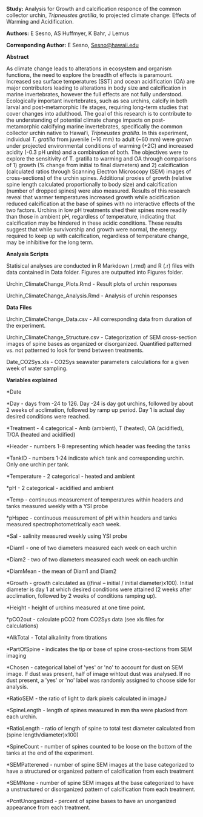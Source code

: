 **Study:** Analysis for Growth and calcification responce of the common collector urchin, _Tripneustes gratilla_, to projected climate change: Effects of Warming and Acidification.

**Authors:** E Sesno, AS Huffmyer, K Bahr, J Lemus

**Corresponding Author:** E Sesno, Sesno@hawaii.edu

**Abstract** 

As climate change leads to alterations in ecosystem and organism functions, the need to explore the breadth of effects is paramount. Increased sea surface temperatures (SST) and ocean acidification (OA) are major contributors leading to alterations in body size and calcification in marine invertebrates, however the full effects are not fully understood. Ecologically important invertebrates, such as sea urchins, calcify in both larval and post-metamorphic life stages, requiring long-term studies that cover changes into adulthood. The goal of this research is to contribute to the understanding of potential climate change impacts on post-metamorphic calcifying marine invertebrates, specifically the common collector urchin native to Hawaiʻi, _Tripneustes gratilla_. In this experiment, individual _T. gratilla_  from juvenile (~16 mm) to adult (~60 mm) were grown under projected environmental conditions of warming (+2C) and increased acidity (-0.3 pH units) and a combination of both. The objectives were to explore the sensitivity of T. gratilla to warming and OA through comparisons of 1) growth (% change from initial to final diameters) and 2) calcification (calculated ratios through Scanning Electron Microscopy (SEM) images of cross-sections) of the urchin spines. Additional proxies of growth (relative spine length calculated proportionally to body size) and calcification (number of dropped spines) were also measured. Results of this research reveal that warmer temperatures increased growth while acidification reduced calcification at the base of spines with no interactive effects of the two factors. Urchins in low pH treatments shed their spines more readily than those in ambient pH, regardless of temperature, indicating that calcification may be hindered in these acidic conditions. These results suggest that while survivorship and growth were normal, the energy required to keep up with calcification, regardless of temperature change, may be inhibitive for the long term.

**Analysis Scripts**

Statisical analyses are conducted in R Markdown (.rmd) and R (.r) files with data contained in Data folder. Figures are outputted into Figures folder.

Urchin_ClimateChange_Plots.Rmd - Result plots of urchin responses

Urchin_ClimateChange_Analysis.Rmd - Analysis of urchin responses

**Data Files**

Urchin_ClimateChange_Data.csv - All corresponding data from duration of the experiment.

Urchin_ClimateChange_Structure.csv - Categorization of SEM cross-section images of spine bases as organized or disorganized. Quantified patterned vs. not patterned to look for trend between treatments. 

Date_CO2Sys.xls - CO2Sys seawater parameters calculations for a given week of water sampling.

**Variables explained**

*Date

*Day - days from -24 to 126. Day -24 is day got urchins, followed by about 2 weeks of acclimation, followed by ramp up period. Day 1 is actual day desired conditions were reached.

*Treatment - 4 categorical - Amb (ambient), T (heated), OA (acidified), T/OA (heated and acidified)

*Header - numbers 1-8 representing which header was feeding the tanks

*TankID - numbers 1-24 indicate which tank and corresponding urchin. Only one urchin per tank.

*Temperature - 2 categorical - heated and ambient

*pH - 2 categorical - acidified and ambient

*Temp - continuous measurement of temperatures within headers and tanks measured weekly with a YSI probe

*pHspec - continuous measurement of pH within headers and tanks measured spectrophotometrically each week.

*Sal - salinity measured weekly using YSI probe

*Diam1 - one of two diameters measured each week on each urchin

*Diam2 - two of two diameters measured each week on each urchin

*DiamMean - the mean of Diam1 and Diam2

*Growth - growth calculated as ((final – initial / initial diameter)x100). Initial diameter is day 1 at which desired conditions were attained (2 weeks after acclimation, followed by 2 weeks of conditions ramping up).

*Height - height of urchins measured at one time point.

*pCO2out - calculate pCO2 from CO2Sys data (see xls files for calculations)

*AlkTotal - Total alkalinity from titrations

*PartOfSpine - indicates the tip or base of spine cross-sections from SEM imaging

*Chosen - categorical label of 'yes' or 'no' to account for dust on SEM image. If dust was present, half of image wihtout dust was analysed. If no dust present, a 'yes' or 'no' label was randomly assigned to choose side for analysis.

*RatioSEM - the ratio of light to dark pixels calculated in imageJ

*SpineLength - length of spines measured in mm tha were plucked from each urchin.

*RatioLength - ratio of length of spine to total test diameter calculated from (spine length/diameter)x100) 

*SpineCount - number of spines counted to be loose on the bottom of the tanks at the end of the experiment.

*SEMPatterened - number of spine SEM images at the base categorized to have a structured or organized pattern of calcification from each treatment

*SEMNone - number of spine SEM images at the base categorized to have a unstructured or disorganized pattern of calcification from each treatment.

*PcntUnorganized - percent of spine bases to have an unorganized appearance from each treatment.

